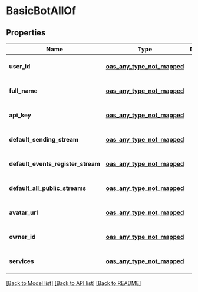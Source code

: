 # BasicBotAllOf
## Properties

Name | Type | Description | Notes
------------ | ------------- | ------------- | -------------
**user\_id** | [**oas_any_type_not_mapped**](.md) |  | [optional] [default to null]
**full\_name** | [**oas_any_type_not_mapped**](.md) |  | [optional] [default to null]
**api\_key** | [**oas_any_type_not_mapped**](.md) |  | [optional] [default to null]
**default\_sending\_stream** | [**oas_any_type_not_mapped**](.md) |  | [optional] [default to null]
**default\_events\_register\_stream** | [**oas_any_type_not_mapped**](.md) |  | [optional] [default to null]
**default\_all\_public\_streams** | [**oas_any_type_not_mapped**](.md) |  | [optional] [default to null]
**avatar\_url** | [**oas_any_type_not_mapped**](.md) |  | [optional] [default to null]
**owner\_id** | [**oas_any_type_not_mapped**](.md) |  | [optional] [default to null]
**services** | [**oas_any_type_not_mapped**](.md) |  | [optional] [default to null]

[[Back to Model list]](../README.md#documentation-for-models) [[Back to API list]](../README.md#documentation-for-api-endpoints) [[Back to README]](../README.md)


